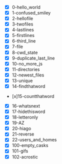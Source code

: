- [x] 0-hello_world
- [x] 1-confused_smiley
- [x] 2-hellofile
- [x] 3-twofiles
- [x] 4-lastlines
- [x] 5-firstlines
- [x] 6-third_line
- [x] 7-file
- [x] 8-cwd_state
- [x] 9-duplicate_last_line
- [x] 10-no_more_js
- [x] 11-directories
- [x] 12-newest_files
- [x] 13-unique
- [x] 14-findthatword
- [x]15-countthatword
- [x] 16-whatsnext
- [x] 17-hidethisword
- [x] 18-letteronly
- [x] 19-AZ
- [x] 20-hiago
- [x] 21-reverse
- [x] 22-users_and_homes
- [x] 100-empty_casks
- [x] 101-gifs
- [x] 102-acrostic
